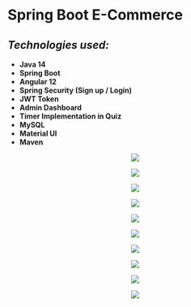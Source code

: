 # Spring Boot E-Commerce

## ***Technologies used:***

* **Java 14**
* **Spring Boot**
* **Angular 12**
* **Spring Security (Sign up / Login)**
* **JWT Token**
* **Admin Dashboard**
* **Timer Implementation in Quiz**
* **MySQL**
* **Material UI**
* **Maven**

<p align = "center">
<img src="https://github.com/iizdebski/examportal/blob/master/examserver/images/exam_01.JPG">
</p>

<p align = "center">
<img src="https://github.com/iizdebski/examportal/blob/master/examserver/images/exam_02.JPG">
</p>

<p align = "center">
<img src="https://github.com/iizdebski/examportal/blob/master/examserver/images/exam_03.JPG">
</p>

<p align = "center">
<img src="https://github.com/iizdebski/examportal/blob/master/examserver/images/exam_04.JPG">
</p>

<p align = "center">
<img src="https://github.com/iizdebski/examportal/blob/master/examserver/images/exam_05.JPG">
</p>

<p align = "center">
<img src="https://github.com/iizdebski/examportal/blob/master/examserver/images/exam_06.JPG">
</p>

<p align = "center">
<img src="https://github.com/iizdebski/examportal/blob/master/examserver/images/exam_07.JPG">
</p>

<p align = "center">
<img src="https://github.com/iizdebski/examportal/blob/master/examserver/images/exam_08.JPG">
</p>

<p align = "center">
<img src="https://github.com/iizdebski/examportal/blob/master/examserver/images/exam_09.JPG">
</p>

<p align = "center">
<img src="https://github.com/iizdebski/examportal/blob/master/examserver/images/exam_11.JPG">
</p>
